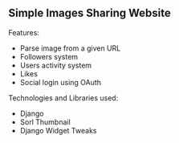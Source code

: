 <h2>Simple Images Sharing Website</h2>

Features:
<ul>
  <li>Parse image from a given URL</li>
  <li>Followers system</li>
  <li>Users activity system</li>
  <li>Likes</li>
  <li>Social login using OAuth</li>
</ul>

Technologies and Libraries used:
<ul>
  <li>Django</li>
  <li>Sorl Thumbnail</li>
  <li>Django Widget Tweaks</li>
</ul>
